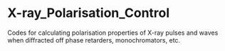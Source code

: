 # X-ray_Polarisation_Control
Codes for calculating polarisation properties of X-ray pulses and waves when diffracted off phase retarders, monochromators, etc.
